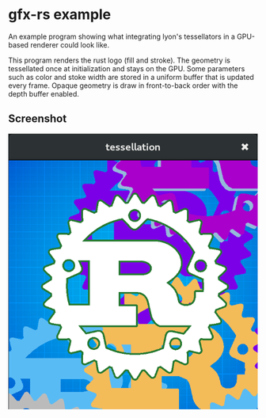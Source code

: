 # gfx-rs example

An example program showing what integrating lyon's tessellators in a GPU-based renderer could look like.

This program renders the rust logo (fill and stroke). The geometry is tessellated once at initialization and stays on the GPU. Some parameters such as color and stoke width are stored in a uniform buffer that is updated every frame. Opaque geometry is draw in front-to-back order with the depth buffer enabled.

## Screenshot

![Screenshot](screenshot.png)
